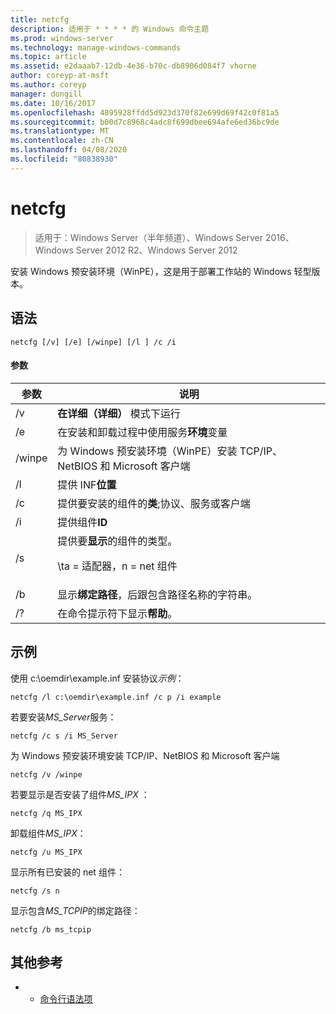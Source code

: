 ```yaml
---
title: netcfg
description: 适用于 * * * * 的 Windows 命令主题
ms.prod: windows-server
ms.technology: manage-windows-commands
ms.topic: article
ms.assetid: e2daaab7-12db-4e36-b70c-db8906d084f7 vhorne
author: coreyp-at-msft
ms.author: coreyp
manager: dongill
ms.date: 10/16/2017
ms.openlocfilehash: 4895928ffdd5d923d370f82e699d69f42c0f81a5
ms.sourcegitcommit: b00d7c8968c4adc8f699dbee694afe6ed36bc9de
ms.translationtype: MT
ms.contentlocale: zh-CN
ms.lasthandoff: 04/08/2020
ms.locfileid: "80838930"
---
```

# <a name="netcfg"></a>netcfg

>适用于：Windows Server（半年频道）、Windows Server 2016、Windows Server 2012 R2、Windows Server 2012

安装 Windows 预安装环境（WinPE），这是用于部署工作站的 Windows 轻型版本。
## <a name="syntax"></a>语法
```
netcfg [/v] [/e] [/winpe] [/l ] /c /i
```
#### <a name="parameters"></a>参数
|参数|说明|
|-------|--------|
|/v|**在详细（详细）** 模式下运行|
|/e|在安装和卸载过程中使用服务**环境**变量|
|/winpe|为 Windows 预安装环境（WinPE）安装 TCP/IP、NetBIOS 和 Microsoft 客户端|
|/l|提供 INF**位置**|
|/c|提供要安装的组件的**类**;协议、服务或客户端|
|/i|提供组件**ID**|
|/s|提供要**显示**的组件的类型。<p>\ta = 适配器，n = net 组件|
|/b|显示**绑定路径**，后跟包含路径名称的字符串。|
|/?|在命令提示符下显示**帮助**。|

## <a name="examples"></a><a name=BKMK_Examples></a>示例

使用 c:\oemdir\example.inf 安装协议*示例*：
```
netcfg /l c:\oemdir\example.inf /c p /i example
```
若要安装*MS_Server*服务：
```
netcfg /c s /i MS_Server
```
为 Windows 预安装环境安装 TCP/IP、NetBIOS 和 Microsoft 客户端
```
netcfg /v /winpe
```
若要显示是否安装了组件*MS_IPX* ：
```
netcfg /q MS_IPX
```
卸载组件*MS_IPX*：
```
netcfg /u MS_IPX
```
显示所有已安装的 net 组件：
```
netcfg /s n
```
显示包含*MS_TCPIP*的绑定路径：
```
netcfg /b ms_tcpip
```
## <a name="additional-references"></a>其他参考
-   - [命令行语法项](command-line-syntax-key.md)
